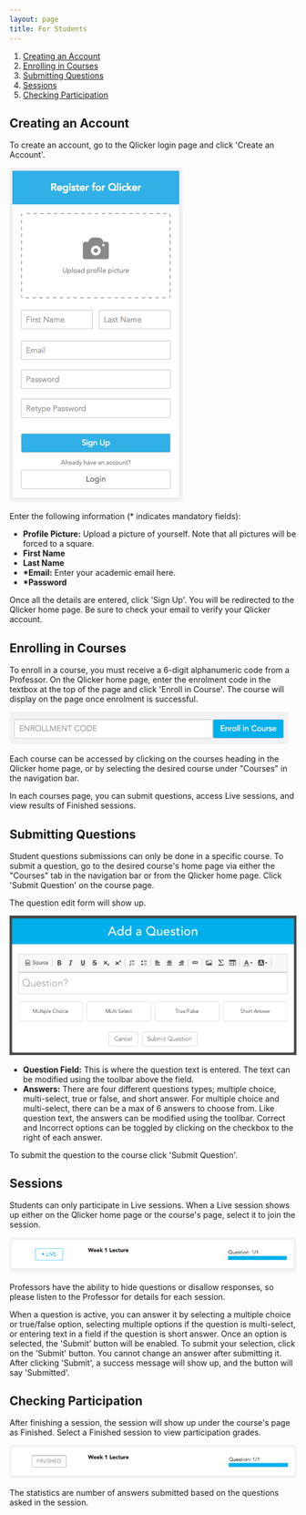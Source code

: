```yaml
---
layout: page
title: For Students
---
```


1. [Creating an Account](#creating-an-account)
2. [Enrolling in Courses](#enrolling-in-courses)
3. [Submitting Questions](#submitting-questions)
4. [Sessions](#sessions)
5. [Checking Participation](#checking-participation)

## Creating an Account
To create an account, go to the Qlicker login page and click 'Create an Account'. 

![Create Account](/images/student/create_account.png)

Enter the following information (\* indicates mandatory fields):
+ **Profile Picture:** Upload a picture of yourself. Note that all pictures will be forced to a square.
+ **First Name** 
+ **Last Name** 
+ **\*Email:** Enter your academic email here.
+ **\*Password**

Once all the details are entered, click 'Sign Up'. You will be redirected to the Qlicker home page. Be sure to check your email to verify your Qlicker account.

## Enrolling in Courses
To enroll in a course, you must receive a 6-digit alphanumeric code from a Professor. On the Qlicker home page, enter the enrolment code in the textbox at the top of the page and click 'Enroll in Course'. The course will display on the page once enrolment is successful. 

![Enrollment Textbox](/images/student/enroll_course.png)

Each course can be accessed by clicking on the courses heading in the Qlicker home page, or by selecting the desired course under "Courses" in the navigation bar. 

In each courses page, you can submit questions, access Live sessions, and view results of Finished sessions. 

## Submitting Questions
Student questions submissions can only be done in a specific course. To submit a question, go to the desired course's home page via either the "Courses" tab in the navigation bar or from the Qlicker home page. Click 'Submit Question' on the course page. 

The question edit form will show up.

![Question Edit](/images/student/submit_question.png)

+ **Question Field:** This is where the question text is entered. The text can be modified using the toolbar above the field.
+ **Answers:** There are four different questions types; multiple choice, multi-select, true or false, and short answer. For multiple choice and multi-select, there can be a max of 6 answers to choose from. Like question text, the answers can be modified using the toollbar. Correct and Incorrect options can be toggled by clicking on the checkbox to the right of each answer.

To submit the question to the course click 'Submit Question'.

## Sessions
Students can only participate in Live sessions. When a Live session shows up either on the Qlicker home page or the course's page, select it to join the session. 

![Live Session](/images/student/live_session.png)

Professors have the ability to hide questions or disallow responses, so please listen to the Professor for details for each session.

When a question is active, you can answer it by selecting a multiple choice or true/false option, selecting multiple options if the question is multi-select, or entering text in a field if the question is short answer. Once an option is selected, the 'Submit' button will be enabled. To submit your selection, click on the 'Submit' button. You cannot change an answer after submitting it. After clicking 'Submit', a success message will show up, and the button will say 'Submitted'. 

## Checking Participation
After finishing a session, the session will show up under the course's page as Finished. Select a Finished session to view participation grades.

![Finished Session](/images/student/finished_session.png)

The statistics are number of answers submitted based on the questions asked in the session. 
